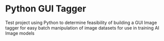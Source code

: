 # Python GUI Tagger

Test project using Python to determine feasibility of building a GUI Image tagger for easy batch manipulation of image datasets for use in training AI Image models
